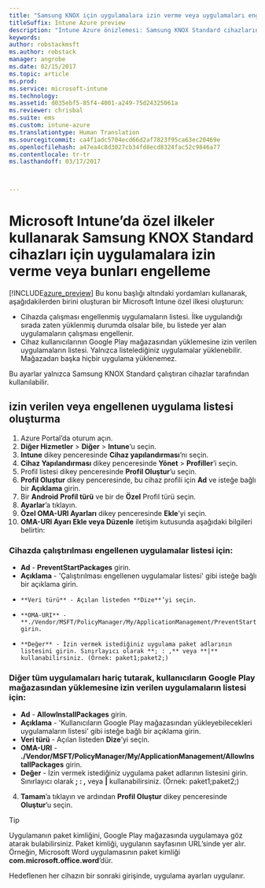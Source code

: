 ```yaml
---
title: "Samsung KNOX için uygulamalara izin verme veya uygulamaları engelleme Intune ilkesi"
titleSuffix: Intune Azure preview
description: "Intune Azure önizlemesi: Samsung KNOX Standard cihazlarında uygulamalara izin vermek veya bunları engellemek için bir özel profil oluşturun."
keywords: 
author: robstackmsft
ms.author: robstack
manager: angrobe
ms.date: 02/15/2017
ms.topic: article
ms.prod: 
ms.service: microsoft-intune
ms.technology: 
ms.assetid: d035ebf5-85f4-4001-a249-75d24325061a
ms.reviewer: chrisbal
ms.suite: ems
ms.custom: intune-azure
ms.translationtype: Human Translation
ms.sourcegitcommit: ca4f1adc5704ecd66d2af7823f95ca63ec20469e
ms.openlocfilehash: a47ea4c8d3027cb34fd8ecd8324fac52c9846a77
ms.contentlocale: tr-tr
ms.lasthandoff: 03/17/2017



---
```

# <a name="use-custom-policies-to-allow-and-block-apps-for-samsung-knox-standard-devices-in-microsoft-intune"></a>Microsoft Intune’da özel ilkeler kullanarak Samsung KNOX Standard cihazları için uygulamalara izin verme veya bunları engelleme
[!INCLUDE[azure_preview](../includes/azure_preview.md)] Bu konu başlığı altındaki yordamları kullanarak, aşağıdakilerden birini oluşturan bir Microsoft Intune özel ilkesi oluşturun:

- Cihazda çalışması engellenmiş uygulamaların listesi. İlke uygulandığı sırada zaten yüklenmiş durumda olsalar bile, bu listede yer alan uygulamaların çalışması engellenir.
- Cihaz kullanıcılarının Google Play mağazasından yüklemesine izin verilen uygulamaların listesi. Yalnızca listelediğiniz uygulamalar yüklenebilir. Mağazadan başka hiçbir uygulama yüklenemez.

Bu ayarlar yalnızca Samsung KNOX Standard çalıştıran cihazlar tarafından kullanılabilir.

## <a name="create-an-allowed-or-blocked-app-list"></a>izin verilen veya engellenen uygulama listesi oluşturma

1. Azure Portal’da oturum açın.
2. **Diğer Hizmetler** > **Diğer** > **Intune**’u seçin.
3. **Intune** dikey penceresinde **Cihaz yapılandırması**’nı seçin.
2. **Cihaz Yapılandırması** dikey penceresinde **Yönet** > **Profiller**’i seçin.
2. Profil listesi dikey penceresinde **Profil Oluştur**’u seçin.
3. **Profil Oluştur** dikey penceresinde, bu cihaz profili için **Ad** ve isteğe bağlı bir **Açıklama** girin.
2. Bir **Android** **Profil türü** ve bir de **Özel** Profil türü seçin.
3. **Ayarlar**’a tıklayın.
3. **Özel OMA-URI Ayarları** dikey penceresinde **Ekle**’yi seçin.
4. **OMA-URI Ayarı Ekle veya Düzenle** iletişim kutusunda aşağıdaki bilgileri belirtin:

### <a name="for-a-list-of-apps-that-are-blocked-from-running-on-the-device"></a>Cihazda çalıştırılması engellenen uygulamalar listesi için:

- **Ad** - **PreventStartPackages** girin.
- **Açıklama** - 'Çalıştırılması engellenen uygulamalar listesi' gibi isteğe bağlı bir açıklama girin.
-     **Veri türü** - Açılan listeden **Dize**’yi seçin.
-     **OMA-URI** - **./Vendor/MSFT/PolicyManager/My/ApplicationManagement/PreventStartPackages** girin.
-     **Değer** - İzin vermek istediğiniz uygulama paket adlarının listesini girin. Sınırlayıcı olarak **; : ,** veya **|** kullanabilirsiniz. (Örnek: paket1;paket2;)

### <a name="for-a-list-of-apps-that-users-are-allowed-to-install-from-the-google-play-store-while-excluding-all-other-apps"></a>Diğer tüm uygulamaları hariç tutarak, kullanıcıların Google Play mağazasından yüklemesine izin verilen uygulamaların listesi için:
- **Ad** - **AllowInstallPackages** girin.
- **Açıklama** - 'Kullanıcıların Google Play mağazasından yükleyebilecekleri uygulamaların listesi' gibi isteğe bağlı bir açıklama girin.
- **Veri türü** - Açılan listeden **Dize**’yi seçin.
- **OMA-URI** - **./Vendor/MSFT/PolicyManager/My/ApplicationManagement/AllowInstallPackages** girin.
- **Değer** - İzin vermek istediğiniz uygulama paket adlarının listesini girin. Sınırlayıcı olarak **; : ,** veya **|** kullanabilirsiniz. (Örnek: paket1;paket2;)

4. **Tamam**’a tıklayın ve ardından **Profil Oluştur** dikey penceresinde **Oluştur**’u seçin.

>[!TIP]
> Uygulamanın paket kimliğini, Google Play mağazasında uygulamaya göz atarak bulabilirsiniz. Paket kimliği, uygulanın sayfasının URL’sinde yer alır. Örneğin, Microsoft Word uygulamasının paket kimliği **com.microsoft.office.word**’dür.

Hedeflenen her cihazın bir sonraki girişinde, uygulama ayarları uygulanır.


<!---## Assign the custom profile--->

